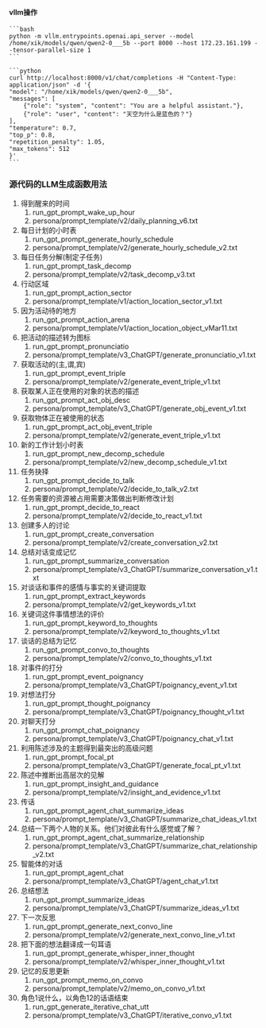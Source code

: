 #### vllm操作
    ```bash
    python -m vllm.entrypoints.openai.api_server --model /home/xik/models/qwen/qwen2-0___5b --port 8000 --host 172.23.161.199 --tensor-parallel-size 1
    ```

    ```python
    curl http://localhost:8000/v1/chat/completions -H "Content-Type: application/json" -d '{
    "model": "/home/xik/models/qwen/qwen2-0___5b",
    "messages": [
        {"role": "system", "content": "You are a helpful assistant."},
        {"role": "user", "content": "天空为什么是蓝色的？"}
    ],
    "temperature": 0.7,
    "top_p": 0.8,
    "repetition_penalty": 1.05,
    "max_tokens": 512
    }'
    ```

### 源代码的LLM生成函数用法
1. 得到醒来的时间  
   1. run_gpt_prompt_wake_up_hour 
   2. persona/prompt_template/v2/daily_planning_v6.txt
2. 每日计划的小时表
   1. run_gpt_prompt_generate_hourly_schedule
   2. persona/prompt_template/v2/generate_hourly_schedule_v2.txt
3. 每日任务分解(制定子任务)
   1. run_gpt_prompt_task_decomp
   2. persona/prompt_template/v2/task_decomp_v3.txt
4. 行动区域
   1. run_gpt_prompt_action_sector
   2. persona/prompt_template/v1/action_location_sector_v1.txt
5. 因为活动待的地方
   1. run_gpt_prompt_action_arena
   2. persona/prompt_template/v1/action_location_object_vMar11.txt
6. 把活动的描述转为图标
   1. run_gpt_prompt_pronunciatio
   2. persona/prompt_template/v3_ChatGPT/generate_pronunciatio_v1.txt
7. 获取活动的(主,谓,宾)
   1. run_gpt_prompt_event_triple
   2. persona/prompt_template/v2/generate_event_triple_v1.txt
8. 获取某人正在使用的对象的状态的描述
   1. run_gpt_prompt_act_obj_desc
   2. persona/prompt_template/v3_ChatGPT/generate_obj_event_v1.txt
9. 获取物体正在被使用的状态
   1. run_gpt_prompt_act_obj_event_triple
   2. persona/prompt_template/v2/generate_event_triple_v1.txt
10. 新的工作计划小时表
    1. run_gpt_prompt_new_decomp_schedule
    2. persona/prompt_template/v2/new_decomp_schedule_v1.txt
11. 任务抉择
    1. run_gpt_prompt_decide_to_talk
    2. persona/prompt_template/v2/decide_to_talk_v2.txt
12. 任务需要的资源被占用需要决策做出判断修改计划
    1. run_gpt_prompt_decide_to_react
    2. persona/prompt_template/v2/decide_to_react_v1.txt
13. 创建多人的讨论
    1.  run_gpt_prompt_create_conversation
    2. persona/prompt_template/v2/create_conversation_v2.txt
14. 总结对话变成记忆
    1.  run_gpt_prompt_summarize_conversation
    2. persona/prompt_template/v3_ChatGPT/summarize_conversation_v1.txt
15. 对谈话和事件的感情与事实的关键词提取
    1. run_gpt_prompt_extract_keywords
    2. persona/prompt_template/v2/get_keywords_v1.txt
16. 关键词这件事情想法的评价
    1. run_gpt_prompt_keyword_to_thoughts
    2. persona/prompt_template/v2/keyword_to_thoughts_v1.txt
17. 谈话的总结为记忆
    1. run_gpt_prompt_convo_to_thoughts
    2. persona/prompt_template/v2/convo_to_thoughts_v1.txt
18. 对事件的打分
    1. run_gpt_prompt_event_poignancy
    2. persona/prompt_template/v3_ChatGPT/poignancy_event_v1.txt
19. 对想法打分
    1. run_gpt_prompt_thought_poignancy
    2. persona/prompt_template/v3_ChatGPT/poignancy_thought_v1.txt
20. 对聊天打分
    1. run_gpt_prompt_chat_poignancy
    2. persona/prompt_template/v3_ChatGPT/poignancy_chat_v1.txt
21. 利用陈述涉及的主题得到最突出的高级问题
    1. run_gpt_prompt_focal_pt
    2. persona/prompt_template/v3_ChatGPT/generate_focal_pt_v1.txt
22. 陈述中推断出高层次的见解
    1. run_gpt_prompt_insight_and_guidance
    2. persona/prompt_template/v2/insight_and_evidence_v1.txt
23. 传话
    1. run_gpt_prompt_agent_chat_summarize_ideas
    2. persona/prompt_template/v3_ChatGPT/summarize_chat_ideas_v1.txt
24. 总结一下两个人物的关系。他们对彼此有什么感觉或了解？
    1. run_gpt_prompt_agent_chat_summarize_relationship
    2. persona/prompt_template/v3_ChatGPT/summarize_chat_relationship_v2.txt
25. 智能体的对话
    1. run_gpt_prompt_agent_chat
    2. persona/prompt_template/v3_ChatGPT/agent_chat_v1.txt
26. 总结想法
    1. run_gpt_prompt_summarize_ideas
    2. persona/prompt_template/v3_ChatGPT/summarize_ideas_v1.txt
27. 下一次反思
    1. run_gpt_prompt_generate_next_convo_line
    2. persona/prompt_template/v2/generate_next_convo_line_v1.txt
28. 把下面的想法翻译成一句耳语
    1. run_gpt_prompt_generate_whisper_inner_thought
    2. persona/prompt_template/v2/whisper_inner_thought_v1.txt
29. 记忆的反思更新
    1. run_gpt_prompt_memo_on_convo
    2. persona/prompt_template/v2/memo_on_convo_v1.txt
30. 角色1说什么，以角色12的话语结束
    1. run_gpt_generate_iterative_chat_utt
    2. persona/prompt_template/v3_ChatGPT/iterative_convo_v1.txt
